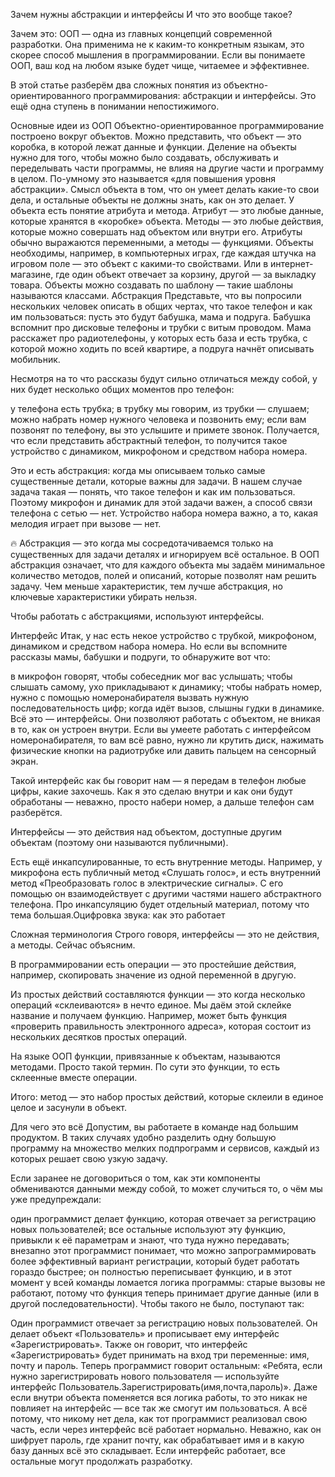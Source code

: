 Зачем нужны абстракции и интерфейсы
И что это вообще такое?

Зачем это: ООП — одна из главных концепций современной разработки. Она применима не к каким-то конкретным языкам, это скорее способ мышления в программировании. Если вы понимаете ООП, ваш код на любом языке будет чище, читаемее и эффективнее.

В этой статье разберём два сложных понятия из объектно-ориентированного программирования: абстракции и интерфейсы. Это ещё одна ступень в понимании непостижимого.

Основные идеи из ООП
Объектно-ориентированное программирование построено вокруг объектов. Можно представить, что объект — это коробка, в которой лежат данные и функции. 
Деление на объекты нужно для того, чтобы можно было создавать, обслуживать и переделывать части программы, не влияя на другие части и программу в целом. По-умному это называется «для повышения уровня абстракции». 
Смысл объекта в том, что он умеет делать какие-то свои дела, и остальные объекты не должны знать, как он это делает.
У объекта есть понятие атрибута и метода. Атрибут — это любые данные, которые хранятся в «коробке» объекта. Методы — это любые действия, которые можно совершать над объектом или внутри его. Атрибуты обычно выражаются переменными, а методы — функциями.
Объекты необходимы, например, в компьютерных играх, где каждая штучка на игровом поле — это объект с какими-то свойствами. Или в интернет-магазине, где один объект отвечает за корзину, другой — за выкладку товара. 
Объекты можно создавать по шаблону — такие шаблоны называются классами. 
Абстракция
Представьте, что вы попросили нескольких человек описать в общих чертах, что такое телефон и как им пользоваться: пусть это будут бабушка, мама и подруга. Бабушка вспомнит про дисковые телефоны и трубки с витым проводом. Мама расскажет про радиотелефоны, у которых есть база и есть трубка, с которой можно ходить по всей квартире, а подруга начнёт описывать мобильник.

Несмотря на то что рассказы будут сильно отличаться между собой, у них будет несколько общих моментов про телефон:

у телефона есть трубка;
в трубку мы говорим, из трубки — слушаем;
можно набрать номер нужного человека и позвонить ему;
если вам позвонят по телефону, вы это услышите и примете звонок.
Получается, что если представить абстрактный телефон, то получится такое устройство с динамиком, микрофоном и средством набора номера.

Это и есть абстракция: когда мы описываем только самые существенные детали, которые важны для задачи. В нашем случае задача такая — понять, что такое телефон и как им пользоваться. Поэтому микрофон и динамик для этой задачи важен, а способ связи телефона с сетью — нет. Устройство набора номера важно, а то, какая мелодия играет при вызове — нет.

🔥  Абстракция — это когда мы сосредотачиваемся только на существенных для задачи деталях и игнорируем всё остальное. В ООП абстракция означает, что для каждого объекта мы задаём минимальное количество методов, полей и описаний, которые позволят нам решить задачу. Чем меньше характеристик, тем лучше абстракция, но ключевые характеристики убирать нельзя.

Чтобы работать с абстракциями, используют интерфейсы.

Интерфейс
Итак, у нас есть некое устройство с трубкой, микрофоном, динамиком и средством набора номера. Но если вы вспомните рассказы мамы, бабушки и подруги, то обнаружите вот что:

в микрофон говорят, чтобы собеседник мог вас услышать;
чтобы слышать самому, ухо прикладывают к динамику;
чтобы набрать номер, нужно с помощью номеронабирателя вызвать нужную последовательность цифр;
когда идёт вызов, слышны гудки в динамике.
Всё это — интерфейсы. Они позволяют работать с объектом, не вникая в то, как он устроен внутри. Если вы умеете работать с интерфейсом номеронабирателя, то вам всё равно, нужно ли крутить диск, нажимать физические кнопки на радиотрубке или давить пальцем на сенсорный экран.

Такой интерфейс как бы говорит нам — я передам в телефон любые цифры, какие захочешь. Как я это сделаю внутри и как они будут обработаны — неважно, просто набери номер, а дальше телефон сам разберётся.

Интерфейсы — это действия над объектом, доступные другим объектам (поэтому они называются публичными).

Есть ещё инкапсулированные, то есть внутренние методы. Например, у микрофона есть публичный метод «Слушать голос», и есть внутренний метод «Преобразовать голос в электрические сигналы». С его помощью он взаимодействует с другими частями нашего абстрактного телефона. Про инкапсуляцию будет отдельный материал, потому что тема большая.Оцифровка звука: как это работает

Сложная терминология
Строго говоря, интерфейсы — это не действия, а методы. Сейчас объясним.

В программировании есть операции — это простейшие действия, например, скопировать значение из одной переменной в другую.

Из простых действий составляются функции — это когда несколько операций «склеиваются» в нечто единое. Мы даём этой склейке название и получаем функцию. Например, может быть функция «проверить правильность электронного адреса», которая состоит из нескольких десятков простых операций.

На языке ООП функции, привязанные к объектам, называются методами. Просто такой термин. По сути это функции, то есть склеенные вместе операции.

Итого: метод — это набор простых действий, которые склеили в единое целое и засунули в объект.

Для чего это всё
Допустим, вы работаете в команде над большим продуктом. В таких случаях удобно разделить одну большую программу на множество мелких подпрограмм и сервисов, каждый из которых решает свою узкую задачу.

Если заранее не договориться о том, как эти компоненты обмениваются данными между собой, то может случиться то, о чём мы уже предупреждали:

один программист делает функцию, которая отвечает за регистрацию новых пользователей;
все остальные используют эту функцию, привыкли к её параметрам и знают, что туда нужно передавать;
внезапно этот программист понимает, что можно запрограммировать более эффективный вариант регистрации, который будет работать гораздо быстрее;
он полностью переписывает функцию, и в этот момент у всей команды ломается логика программы: старые вызовы не работают, потому что функция теперь принимает другие данные (или в другой последовательности).
Чтобы такого не было, поступают так:

Один программист отвечает за регистрацию новых пользователей.
Он делает объект «Пользователь» и прописывает ему интерфейс «Зарегистрировать».
Также он говорит, что интерфейс «Зарегистрировать» будет принимать на вход три переменные: имя, почту и пароль.
Теперь программист говорит остальным: «Ребята, если нужно зарегистрировать нового пользователя — используйте интерфейс Пользователь.Зарегистрировать(имя,почта,пароль)».
Даже если внутри объекта поменяется вся логика работы, то это никак не повлияет на интерфейс — все так же смогут им пользоваться.
А всё потому, что никому нет дела, как тот программист реализовал свою часть, если через интерфейс всё работает нормально. Неважно, как он шифрует пароль, где хранит почту, как обрабатывает имя и в какую базу данных всё это складывает. Если интерфейс работает, все остальные могут продолжать разработку.